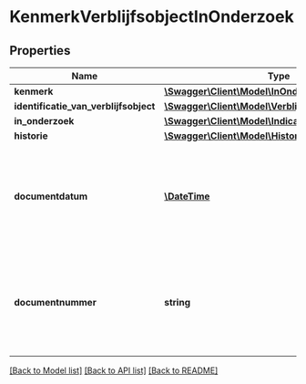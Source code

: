 # KenmerkVerblijfsobjectInOnderzoek

## Properties
Name | Type | Description | Notes
------------ | ------------- | ------------- | -------------
**kenmerk** | [**\Swagger\Client\Model\InOnderzoekVerblijfsobject**](InOnderzoekVerblijfsobject.md) |  | 
**identificatie_van_verblijfsobject** | [**\Swagger\Client\Model\VerblijfsobjectIdentificatie**](VerblijfsobjectIdentificatie.md) |  | 
**in_onderzoek** | [**\Swagger\Client\Model\Indicatie**](Indicatie.md) |  | 
**historie** | [**\Swagger\Client\Model\HistorieInOnderzoek**](HistorieInOnderzoek.md) |  | 
**documentdatum** | [**\DateTime**](\DateTime.md) | De datum van het document waarin de grondslag van het onderzoek wordt vastgelegd. Dit wordt vastgelegd in het attribuut documentdatum. | 
**documentnummer** | **string** | Het nummer van het document waarin de grondslag van het onderzoek wordt vastgelegd. Dit wordt vastgelegd in het attribuut documentnummer. | 

[[Back to Model list]](../../README.md#documentation-for-models) [[Back to API list]](../../README.md#documentation-for-api-endpoints) [[Back to README]](../../README.md)


